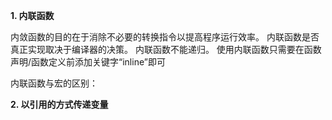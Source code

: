 **1. 内联函数**

内敛函数的目的在于消除不必要的转换指令以提高程序运行效率。
内联函数是否真正实现取决于编译器的决策。
内联函数不能递归。
使用内联函数只需要在函数声明/函数定义前添加关键字“inline”即可

内联函数与宏的区别：



**2. 以引用的方式传递变量**
